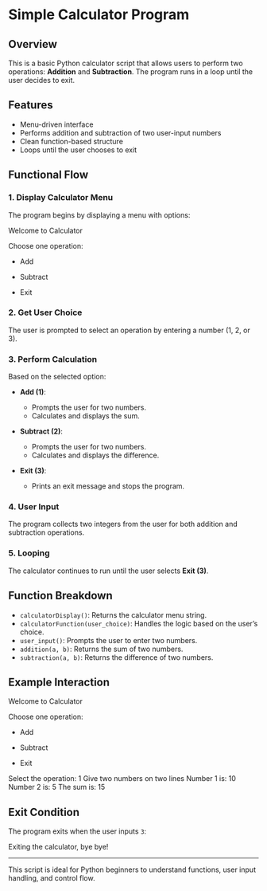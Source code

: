 # Simple Calculator Program

## Overview

This is a basic Python calculator script that allows users to perform two operations: **Addition** and **Subtraction**. The program runs in a loop until the user decides to exit.

## Features

- Menu-driven interface
- Performs addition and subtraction of two user-input numbers
- Clean function-based structure
- Loops until the user chooses to exit

## Functional Flow

### 1. Display Calculator Menu

The program begins by displaying a menu with options:

Welcome to Calculator

Choose one operation:

- Add

- Subtract

- Exit

### 2. Get User Choice

The user is prompted to select an operation by entering a number (1, 2, or 3).

### 3. Perform Calculation

Based on the selected option:

- **Add (1)**:
  - Prompts the user for two numbers.
  - Calculates and displays the sum.

- **Subtract (2)**:
  - Prompts the user for two numbers.
  - Calculates and displays the difference.

- **Exit (3)**:
  - Prints an exit message and stops the program.

### 4. User Input

The program collects two integers from the user for both addition and subtraction operations.

### 5. Looping

The calculator continues to run until the user selects **Exit (3)**.

## Function Breakdown

- `calculatorDisplay()`: Returns the calculator menu string.
- `calculatorFunction(user_choice)`: Handles the logic based on the user’s choice.
- `user_input()`: Prompts the user to enter two numbers.
- `addition(a, b)`: Returns the sum of two numbers.
- `subtraction(a, b)`: Returns the difference of two numbers.

## Example Interaction

Welcome to Calculator

Choose one operation:

- Add

- Subtract

- Exit

Select the operation: 1 Give two numbers on two lines Number 1 is: 10 Number 2 is: 5 The sum is: 15


## Exit Condition

The program exits when the user inputs `3`:

Exiting the calculator, bye bye!

---

This script is ideal for Python beginners to understand functions, user input handling, and control flow.
